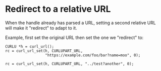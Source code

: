 # Redirect to a relative URL

When the handle already has parsed a URL, setting a second relative URL will
make it "redirect" to adapt to it.

Example, first set the original URL then set the one we "redirect" to:

    CURLU *h = curl_url();
    rc = curl_url_set(h, CURLUPART_URL,
                      "https://example.com/foo/bar?name=moo", 0);

    rc = curl_url_set(h, CURLUPART_URL, "../test?another", 0);
